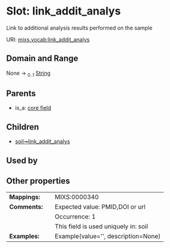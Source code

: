 
# Slot: link_addit_analys


Link to additional analysis results performed on the sample

URI: [mixs.vocab:link_addit_analys](https://w3id.org/mixs/vocab/link_addit_analys)


## Domain and Range

None &#8594;  <sub>0..1</sub> [String](types/String.md)

## Parents

 *  is_a: [core field](core_field.md)

## Children

 *  [soil➞link_addit_analys](soil_link_addit_analys.md)

## Used by


## Other properties

|  |  |  |
| --- | --- | --- |
| **Mappings:** | | MIXS:0000340 |
| **Comments:** | | Expected value: PMID,DOI or url |
|  | | Occurrence: 1 |
|  | | This field is used uniquely in: soil |
| **Examples:** | | Example(value='', description=None) |

